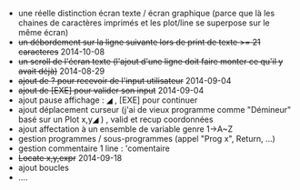 ﻿- une réelle distinction écran texte / écran graphique (parce que là les chaines de caractères imprimés et les plot/line se superpose sur le même écran)
- ~~un débordement sur la ligne suivante lors de print de texte >= 21 caracteres~~ 2014-10-08
- ~~un scroll de l'écran texte (l'ajout d'une ligne doit faire monter ce qu'il y avait déjà)~~ 2014-08-29
- ~~ajout de ? pour recevoir de l'input utilisateur~~ 2014-09-04
- ~~ajout de [EXE] pour valider son input~~ 2014-09-04
- ajout pause affichage : ◢ , [EXE] pour continuer
- ajout déplacement curseur (j'ai de vieux programme comme "Démineur" basé sur un Plot x,y◢ ) , valid et recup coordonnées
- ajout affectation à un ensemble de variable genre 1→A~Z
- gestion programmes / sous-programmes (appel "Prog x", Return, ...)
- gestion commentaire 1 line : 'comentaire
- ~~Locate x,y,expr~~ 2014-09-18
- ajout boucles
- ....
